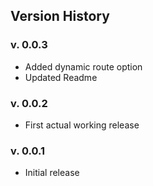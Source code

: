 ## Version History

### v. 0.0.3

-   Added dynamic route option
-   Updated Readme

### v. 0.0.2

-   First actual working release

### v. 0.0.1

-   Initial release

